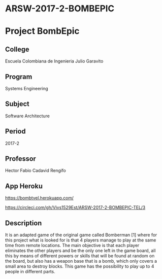 # ARSW-2017-2-BOMBEPIC

﻿Project  **BombEpic**
===================

College
--------------------------------------------
Escuela Colombiana de Ingenieria Julio Garavito 


Program
--------------------------------------------
Systems Engineering


Subject
-------
Software Architecture


Period
------
2017-2


Professor
---------
Hector Fabio Cadavid Rengifo



App Heroku
-----------
https://bombtvel.herokuapp.com/

https://circleci.com/gh/Vivs1529Est/ARSW-2017-2-BOMBEPIC-TEL/3




Description
-----------
It is an adapted game of the original game called Bomberman [1] where for this project what is looked for is that 4 players manage to play at the same time from remote locations. The main objective is that each player eliminates the other players and be the only one left in the game board, all this by means of different powers or skills that will be found at random on the board, but also has a weapon base that is a bomb, which only covers a small area to destroy blocks. This game has the possibility to play up to 4 people in different parts.

